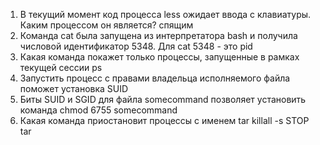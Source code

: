 1. В текущий момент код процесса less ожидает ввода с клавиатуры. Каким процессом он является?
спящим
2. Команда cat была запущена из интерпретатора bash и получила числовой идентификатор 5348. Для cat 5348 - это
pid
3. Какая команда покажет только процессы, запущенные в рамках текущей сессии
ps
4. Запустить процесс с правами владельца исполняемого файла поможет установка
SUID
5. Биты SUID и SGID для файла somecommand позволяет установить команда
 chmod 6755 somecommand
6. Какая команда приостановит процессы с именем tar
 killall -s STOP tar

